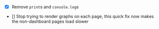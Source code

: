 - [x] Remove `print`s and `console.log`s
- [] Stop trying to render graphs on each page, this quick fix now makes the non-dashboard pages load slower
